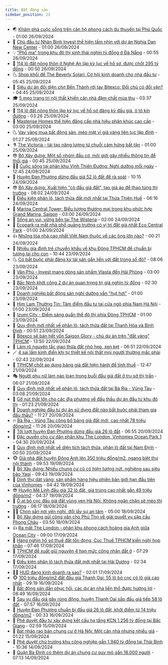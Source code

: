 ```yaml
---
title: Bất động sản
sidebar_position: 21
---
```


<!-- dantri-bat-dong-san:START -->
- 🌏 [Khám phá cuộc sống trên căn hộ phong cách du thuyền tại Phú Quốc](https://dantri.com.vn/bat-dong-san/kham-pha-cuoc-song-tren-can-ho-phong-cach-du-thuyen-tai-phu-quoc-20240925210302383.htm) - 01:00 26/09/2024
- 👹 [Chủ đầu tư Nhân Bình Invest thể hiện tầm nhìn với dự án Nghia Dan New Center](https://dantri.com.vn/bat-dong-san/chu-dau-tu-nhan-binh-invest-the-hien-tam-nhin-voi-du-an-nghia-dan-new-center-20240925184859693.htm) - 01:00 26/09/2024
- 💡 [&quot;Phố ma&quot; trong khu đô thị sinh thái nghìn tỷ đồng ở Đà Nẵng](https://dantri.com.vn/bat-dong-san/pho-ma-trong-khu-do-thi-sinh-thai-nghin-ty-dong-o-da-nang-20240924173424328.htm) - 00:55 26/09/2024
- 🌋 [114 lô đất nông thôn ở Nghệ An lập kỷ lục về hồ sơ, được chốt 295 tỷ đồng](https://dantri.com.vn/bat-dong-san/114-lo-dat-nong-thon-o-nghe-an-lap-ky-luc-ve-ho-so-duoc-chot-295-ty-dong-20240925193146023.htm) - 00:50 26/09/2024
- 🌜 [Shop khối đế The Beverly Solari: Cơ hội kinh doanh cho nhà đầu tư](https://dantri.com.vn/bat-dong-san/shop-khoi-de-the-beverly-solari-co-hoi-kinh-doanh-cho-nha-dau-tu-20240925114826850.htm) - 05:45 25/09/2024
- 💃 [Siêu dự án đối diện chợ Bến Thành rời tay Bitexco: Đổi chủ có đổi vận?](https://dantri.com.vn/bat-dong-san/sieu-du-an-doi-dien-cho-ben-thanh-roi-tay-bitexco-doi-chu-co-doi-van-20240924091904036.htm) - 04:45 25/09/2024
- 🎓 [5 mẹo trang trí nội thất khiến căn nhà đậm chất mùa thu](https://dantri.com.vn/bat-dong-san/5-meo-trang-tri-noi-that-khien-can-nha-dam-chat-mua-thu-20240925092438124.htm) - 03:37 25/09/2024
- 🌝 [114 lô đất nông thôn lập kỷ lục về hồ sơ đăng ký đấu giá, ô tô kín đường](https://dantri.com.vn/bat-dong-san/114-lo-dat-nong-thon-lap-ky-luc-ve-ho-so-dang-ky-dau-gia-o-to-kin-duong-20240925100214898.htm) - 03:26 25/09/2024
- 🧐 [Masterise Homes thể hiện đẳng cấp nhà hiệu phân khúc cao cấp](https://dantri.com.vn/bat-dong-san/masterise-homes-the-hien-dang-cap-nha-hieu-phan-khuc-cao-cap-20240925093611645.htm) - 03:00 25/09/2024
- 🌜 [Vay vàng mua bất động sản, méo mặt vì giá vàng liên tục lập đỉnh](https://dantri.com.vn/bat-dong-san/vay-vang-mua-bat-dong-san-meo-mat-vi-gia-vang-lien-tuc-lap-dinh-20240923164725293.htm) - 01:27 25/09/2024
- ⚗️ [The Victoria - tái tạo năng lượng từ chuỗi cảm hứng bất tận](https://dantri.com.vn/bat-dong-san/the-victoria-tai-tao-nang-luong-tu-chuoi-cam-hung-bat-tan-20240924183312695.htm) - 01:00 25/09/2024
- 😎 [Bộ Xây dựng: Một số nhóm đầu cơ, môi giới gây nhiễu thông tin để thổi giá](https://dantri.com.vn/bat-dong-san/bo-xay-dung-mot-so-nhom-dau-co-moi-gioi-gay-nhieu-thong-tin-de-thoi-gia-20240925003728959.htm) - 00:45 25/09/2024
- 🧑‍🏫 [Cuộc sống tại phân khu Vịnh Thiên Đường: Nghỉ dưỡng mỗi ngày](https://dantri.com.vn/bat-dong-san/cuoc-song-tai-phan-khu-vinh-thien-duong-nghi-duong-moi-ngay-20240924182440781.htm) - 12:45 24/09/2024
- 💪 [Huyện Đan Phượng dừng đấu giá 52 lô đất để rà soát](https://dantri.com.vn/bat-dong-san/huyen-dan-phuong-dung-dau-gia-52-lo-dat-de-ra-soat-20240924171303254.htm) - 10:15 24/09/2024
- 😎 [Bộ Xây dựng: Xuất hiện &quot;cò đấu giá đất&quot;, tạo giá ảo để thao túng thị trường](https://dantri.com.vn/bat-dong-san/bo-xay-dung-xuat-hien-co-dau-gia-dat-tao-gia-ao-de-thao-tung-thi-truong-20240924142519070.htm) - 08:02 24/09/2024
- 🧠 [Điều kiện phân lô, tách thửa đất mới nhất tại Thừa Thiên Huế](https://dantri.com.vn/bat-dong-san/dieu-kien-phan-lo-tach-thua-dat-moi-nhat-tai-thua-thien-hue-20240924110317981.htm) - 06:16 24/09/2024
- 🧰 [Marina Central Tower: Biểu tượng thương mại trong khu phức hợp Grand Marina, Saigon](https://dantri.com.vn/bat-dong-san/marina-central-tower-bieu-tuong-thuong-mai-trong-khu-phuc-hop-grand-marina-saigon-20240923092017259.htm) - 03:00 24/09/2024
- 🤩 [Sống an vui, vững bền tại The Wisteria](https://dantri.com.vn/bat-dong-san/song-an-vui-vung-ben-tai-the-wisteria-20240923171359190.htm) - 02:00 24/09/2024
- 🦆 [Ecopark ra mắt nhà phố quảng trường có vị trí đắt giá nhất Eco Central Park](https://dantri.com.vn/bat-dong-san/ecopark-ra-mat-nha-pho-quang-truong-co-vi-tri-dat-gia-nhat-eco-central-park-20240923093200969.htm) - 01:00 24/09/2024
- 👍 [Những tòa nhà cao nhất Việt Nam thuộc về các ông lớn nào?](https://dantri.com.vn/bat-dong-san/nhung-toa-nha-cao-nhat-viet-nam-thuoc-ve-cac-ong-lon-nao-20240923164409472.htm) - 00:21 24/09/2024
- 🙉 [Nhiều gia đình trẻ chuyển khẩu về khu Đông TPHCM để chuẩn bị tương lai cho con](https://dantri.com.vn/bat-dong-san/nhieu-gia-dinh-tre-chuyen-khau-ve-khu-dong-tphcm-de-chuan-bi-tuong-lai-cho-con-20240923173402334.htm) - 10:44 23/09/2024
- 🌜 [Có bắt buộc phải đăng ký tài sản gắn liền với đất trong sổ đỏ?](https://dantri.com.vn/bat-dong-san/co-bat-buoc-phai-dang-ky-tai-san-gan-lien-voi-dat-trong-so-do-20240923135142023.htm) - 08:06 23/09/2024
- 🌋 [Văn Phú - Invest mang dòng sản phẩm Vlasta đến Hải Phòng](https://dantri.com.vn/bat-dong-san/van-phu-invest-mang-dong-san-pham-vlasta-den-hai-phong-20240920213151531.htm) - 03:00 23/09/2024
- 🥰 [Bắc Ninh khởi công 2 dự án quan trọng trị giá nghìn tỷ đồng](https://dantri.com.vn/bat-dong-san/bac-ninh-khoi-cong-2-du-an-quan-trong-tri-gia-nghin-ty-dong-20240923081626042.htm) - 02:30 23/09/2024
- 💯 [Doanh nghiệp bất động sản nghỉ dưỡng vẫn &quot;hụt hơi&quot;](https://dantri.com.vn/bat-dong-san/doanh-nghiep-bat-dong-san-nghi-duong-van-hut-hoi-20240920160937825.htm) - 01:00 23/09/2024
- 🤩 [Him Lam Thường Tín: Tâm điểm đầu tư tại cửa ngõ phía Nam Hà Nội](https://dantri.com.vn/bat-dong-san/him-lam-thuong-tin-tam-diem-dau-tu-tai-cua-ngo-phia-nam-ha-noi-20240920105011912.htm) - 01:00 23/09/2024
- 💄 [Izumi City - Điểm sáng quần thể đô thị phía Đông TPHCM](https://dantri.com.vn/bat-dong-san/izumi-city-diem-sang-quan-the-do-thi-phia-dong-tphcm-20240920214233212.htm) - 01:00 23/09/2024
- 🦍 [Quy định mới nhất về phân lô, tách thửa đất tại Thanh Hóa và Bình Định](https://dantri.com.vn/bat-dong-san/quy-dinh-moi-nhat-ve-phan-lo-tach-thua-dat-tai-thanh-hoa-va-binh-dinh-20240923072349166.htm) - 00:51 23/09/2024
- 🎡 [Bitexco sẽ bán hết vốn Saigon Glory - chủ dự án trên &quot;đất vàng&quot; TPHCM](https://dantri.com.vn/bat-dong-san/bitexco-se-ban-het-von-saigon-glory-chu-du-an-tren-dat-vang-tphcm-20240922202754194.htm) - 13:50 22/09/2024
- 🐎 [Làm rõ nguyên tắc giao thửa đất nhỏ hẹp, xen kẹt](https://dantri.com.vn/bat-dong-san/lam-ro-nguyen-tac-giao-thua-dat-nho-hep-xen-ket-20240922084938294.htm) - 06:51 22/09/2024
- 🪄 [4 sai lầm kinh điển khi tự thiết kế nội thất mọi người thường mắc phải](https://dantri.com.vn/bat-dong-san/4-sai-lam-kinh-dien-khi-tu-thiet-ke-noi-that-moi-nguoi-thuong-mac-phai-20240922083630127.htm) - 02:43 22/09/2024
- 💼 [TPHCM chốt áp dụng bảng giá đất hiện hành để tính thuế](https://dantri.com.vn/bat-dong-san/tphcm-chot-ap-dung-bang-gia-dat-hien-hanh-de-tinh-thue-20240921194423803.htm) - 12:47 21/09/2024
- 🎭 [Người phụ nữ làm náo loạn trong buổi đấu giá đất ở trụ sở thị trấn](https://dantri.com.vn/bat-dong-san/nguoi-phu-nu-lam-nao-loan-trong-buoi-dau-gia-dat-o-tru-so-thi-tran-20240920160129109.htm) - 06:07 21/09/2024
- 🐻 [Quy định mới nhất về phân lô, tách thửa đất tại Bà Rịa - Vũng Tàu](https://dantri.com.vn/bat-dong-san/quy-dinh-moi-nhat-ve-phan-lo-tach-thua-dat-tai-ba-ria-vung-tau-20240921025053877.htm) - 03:08 21/09/2024
- 💃 [Gỡ nút thắt lớn cho các địa phương về đấu thầu dự án đầu tư khu đô thị](https://dantri.com.vn/bat-dong-san/go-nut-that-lon-cho-cac-dia-phuong-ve-dau-thau-du-an-dau-tu-khu-do-thi-20240920140938506.htm) - 01:23 21/09/2024
- 🦣 [Doanh nghiệp đầu tư dự án sử dụng đất nào bắt buộc phải tham gia đấu thầu?](https://dantri.com.vn/bat-dong-san/doanh-nghiep-dau-tu-du-an-su-dung-dat-nao-bat-buoc-phai-tham-gia-dau-thau-20240920093436514.htm) - 11:27 20/09/2024
- 🔥 [Bà Rịa - Vũng Tàu công bố bảng giá đất mới, cao nhất 78 triệu đồng/m2](https://dantri.com.vn/bat-dong-san/ba-ria-vung-tau-cong-bo-bang-gia-dat-moi-cao-nhat-78-trieu-dongm2-20240920164233706.htm) - 11:26 20/09/2024
- 🤩 [Tới lượt huyện Đan Phượng dừng đấu giá 26 lô đất](https://dantri.com.vn/bat-dong-san/toi-luot-huyen-dan-phuong-dung-dau-gia-26-lo-dat-20240920094233999.htm) - 06:55 20/09/2024
- 🥳 [Đặc quyền cho cư dân phân khu The London, Vinhomes Ocean Park 1](https://dantri.com.vn/bat-dong-san/dac-quyen-cho-cu-dan-phan-khu-the-london-vinhomes-ocean-park-1-20240920110421006.htm) - 04:30 20/09/2024
- 🤗 [Quy định mới nhất về diện tích tách thửa, phân lô đất tại Nam Định](https://dantri.com.vn/bat-dong-san/quy-dinh-moi-nhat-ve-dien-tich-tach-thua-phan-lo-dat-tai-nam-dinh-20240920005711715.htm) - 00:50 20/09/2024
- 🐵 [Giá nhà đất huyện Đông Anh lên 350 triệu đồng/m2, ngang biệt thự nội thành](https://dantri.com.vn/bat-dong-san/gia-nha-dat-huyen-dong-anh-len-350-trieu-dongm2-ngang-biet-thu-noi-thanh-20240919155710124.htm) - 09:53 19/09/2024
- 🤖 [Bộ Xây dựng: Nhiều chung cư cũ có hiện tượng nứt, nghiêng sau siêu bão Yagi](https://dantri.com.vn/bat-dong-san/bo-xay-dung-nhieu-chung-cu-cu-co-hien-tuong-nut-nghieng-sau-sieu-bao-yagi-20240919161613049.htm) - 09:43 19/09/2024
- 👺 [Dinh thự dát vàng: sản phẩm hàng hiệu phiên bản giới hạn đầu tiên của Vinhomes](https://dantri.com.vn/bat-dong-san/dinh-thu-dat-vang-san-pham-hang-hieu-phien-ban-gioi-han-dau-tien-cua-vinhomes-20240919113427601.htm) - 04:42 19/09/2024
- 😎 [Huyện Mê Linh đấu giá 32 lô đất, giá trúng cao nhất gần 49 triệu đồng/m2](https://dantri.com.vn/bat-dong-san/huyen-me-linh-dau-gia-32-lo-dat-gia-trung-cao-nhat-gan-49-trieu-dongm2-20240919111554367.htm) - 04:37 19/09/2024
- 🤠 [Ồ ạt bỏ cọc đấu giá đất vùng ven Hà Nội: Không ngăn chặn sẽ méo thị trường](https://dantri.com.vn/bat-dong-san/o-at-bo-coc-dau-gia-dat-vung-ven-ha-noi-khong-ngan-chan-se-meo-thi-truong-20240918131201640.htm) - 08:17 18/09/2024
- 👨‍🏫 [Chọn sẵn nơi yên nghỉ, đổi lấy sự an tâm](https://dantri.com.vn/bat-dong-san/chon-san-noi-yen-nghi-doi-lay-su-an-tam-20240918114126695.htm) - 05:00 18/09/2024
- 🧰 [Bộ Xây dựng gửi công văn cho Phú Thọ về giải quyết vụ sập cầu Phong Châu](https://dantri.com.vn/bat-dong-san/bo-xay-dung-gui-cong-van-cho-phu-tho-ve-giai-quyet-vu-sap-cau-phong-chau-20240918092817547.htm) - 03:50 18/09/2024
- 👍 [Ra mắt The London - phân khu phong cách hoàng gia Anh giữa Ocean City](https://dantri.com.vn/bat-dong-san/ra-mat-the-london-phan-khu-phong-cach-hoang-gia-anh-giua-ocean-city-20240917152530773.htm) - 09:00 17/09/2024
- 🌈 [Hàng nghìn hồ sơ thuế đất tồn đọng, Cục Thuế TPHCM kiến nghị họp khẩn](https://dantri.com.vn/bat-dong-san/hang-nghin-ho-so-thue-dat-ton-dong-cuc-thue-tphcm-kien-nghi-hop-khan-20240917115241165.htm) - 07:46 17/09/2024
- 🐲 [TPHCM đề xuất giữ nguyên 4 hạn mức công nhận đất ở](https://dantri.com.vn/bat-dong-san/tphcm-de-xuat-giu-nguyen-4-han-muc-cong-nhan-dat-o-20240917112324281.htm) - 07:29 17/09/2024
- 💄 [Điều kiện phân lô tách thửa đất mới nhất tại Hải Dương](https://dantri.com.vn/bat-dong-san/dieu-kien-phan-lo-tach-thua-dat-moi-nhat-tai-hai-duong-20240917091623679.htm) - 02:34 17/09/2024
- 👨‍🏫 [HUD đang kinh doanh ra sao?](https://dantri.com.vn/bat-dong-san/hud-dang-kinh-doanh-ra-sao-20240916101727030.htm) - 02:01 17/09/2024
- 🐵 [100 triệu đồng/m2 đất đấu giá Thanh Oai: 55 lô bỏ cọc có lô giá cao nhất](https://dantri.com.vn/bat-dong-san/100-trieu-dongm2-dat-dau-gia-thanh-oai-55-lo-bo-coc-co-lo-gia-cao-nhat-20240916161319606.htm) - 09:19 16/09/2024
- 🎉 [Bất động sản dần phục hồi, các dự án nhà liền thổ được hưởng lợi](https://dantri.com.vn/bat-dong-san/bat-dong-san-dan-phuc-hoi-cac-du-an-nha-lien-tho-duoc-huong-loi-20240916152005178.htm) - 08:49 16/09/2024
- 💫 [Sau vụ đấu giá gây rúng động, huyện Thanh Oai sắp đấu giá tiếp 58 lô đất](https://dantri.com.vn/bat-dong-san/sau-vu-dau-gia-gay-rung-dong-huyen-thanh-oai-sap-dau-gia-tiep-58-lo-dat-20240916143743721.htm) - 07:57 16/09/2024
- 🦄 [Huyện Đan Phượng chuẩn bị đấu giá 26 lô đất, khởi điểm từ 14 triệu đồng/m2](https://dantri.com.vn/bat-dong-san/huyen-dan-phuong-chuan-bi-dau-gia-26-lo-dat-khoi-diem-tu-14-trieu-dongm2-20240916021128259.htm) - 00:33 16/09/2024
- 🌮 [Phê duyệt đầu tư xây dựng kết cấu hạ tầng KCN 1.256 tỷ đồng tại Bắc Giang](https://dantri.com.vn/bat-dong-san/phe-duyet-dau-tu-xay-dung-ket-cau-ha-tang-kcn-1256-ty-dong-tai-bac-giang-20240915080740262.htm) - 02:59 15/09/2024
- 💯 [Bát nháo rao bán chung cư ở Hà Nội: Một căn nhà nhưng nhiều giá](https://dantri.com.vn/bat-dong-san/bat-nhao-rao-ban-chung-cu-o-ha-noi-mot-can-nha-nhung-nhieu-gia-20240914220621189.htm) - 01:22 15/09/2024
- 🌊 [Phê duyệt chủ trương khu công nghiệp gần 1.940 tỷ đồng tại Thái Bình](https://dantri.com.vn/bat-dong-san/phe-duyet-chu-truong-khu-cong-nghiep-gan-1940-ty-dong-tai-thai-binh-20240914154442666.htm) - 10:36 14/09/2024
- 🤖 [Quận Ba Đình có thêm dự án chung cư quy mô gần 18.000 người](https://dantri.com.vn/bat-dong-san/quan-ba-dinh-co-them-du-an-chung-cu-quy-mo-gan-18000-nguoi-20240914114907247.htm) - 07:13 14/09/2024<!-- dantri-bat-dong-san:END -->

